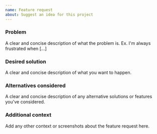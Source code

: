 ```yaml
---
name: Feature request
about: Suggest an idea for this project
---
```


### Problem
A clear and concise description of what the problem is. Ex. I'm always frustrated when [...]

### Desired solution
A clear and concise description of what you want to happen.

### Alternatives considered
A clear and concise description of any alternative solutions or features you've considered.

### Additional context
Add any other context or screenshots about the feature request here. 
